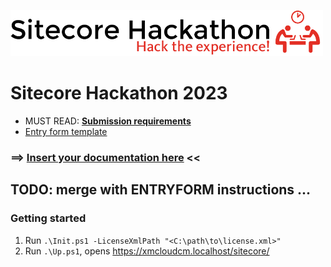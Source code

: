 ![Hackathon Logo](docs/images/hackathon.png?raw=true "Hackathon Logo")
# Sitecore Hackathon 2023

- MUST READ: **[Submission requirements](SUBMISSION_REQUIREMENTS.md)**
- [Entry form template](ENTRYFORM.md)

### ⟹ [Insert your documentation here](ENTRYFORM.md) <<

## TODO: merge with ENTRYFORM instructions ...

### Getting started

1. Run `.\Init.ps1 -LicenseXmlPath "<C:\path\to\license.xml>"`
1. Run `.\Up.ps1`, opens <https://xmcloudcm.localhost/sitecore/>
